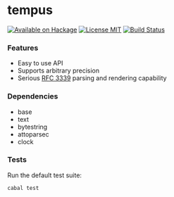 tempus
======

[![Available on Hackage][badge-hackage]][hackage]
[![License MIT][badge-license]][license]
[![Build Status][badge-travis]][travis]

### Features

   - Easy to use API
   - Supports arbitrary precision
   - Serious [RFC 3339](https://tools.ietf.org/html/rfc3339) parsing and rendering capability

### Dependencies

   - base
   - text
   - bytestring
   - attoparsec
   - clock

### Tests

Run the default test suite:

```bash
cabal test
```

[badge-travis]: https://travis-ci.org/lpeterse/tempus.svg?branch=master
[travis]: https://travis-ci.org/lpeterse/tempus
[badge-hackage]: https://img.shields.io/hackage/v/tempus.svg?dummy
[hackage]: https://hackage.haskell.org/package/tempus
[badge-license]: https://img.shields.io/badge/license-MIT-green.svg?dummy
[license]: https://github.com/lpeterse/tempus/blob/master/LICENSE
[issues]: https://github.com/lpeterse/tempus/issues
[Github]: https://github.com/lpeterse/tempus